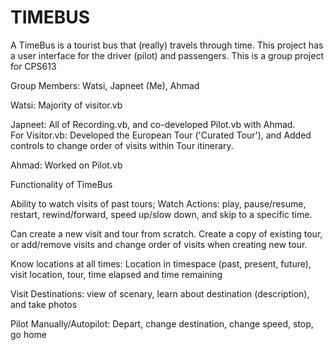 # TIMEBUS
 A TimeBus is a tourist bus that (really) travels through time. This project has a user interface for the driver (pilot) and passengers. This is a group project for CPS613 

Group Members: Watsi, Japneet (Me), Ahmad 

Watsi: Majority of visitor.vb

Japneet: All of Recording.vb, and co-developed Pilot.vb with Ahmad.    
For Visitor.vb: Developed the European Tour ('Curated Tour'), and Added controls to change order of visits within Tour itinerary. 

Ahmad: Worked on Pilot.vb

Functionality of TimeBus

Ability to watch visits of past tours; Watch Actions: play, pause/resume, restart, rewind/forward, speed up/slow down, and skip to a specific time.

Can create a new visit and tour from scratch. Create a copy of existing tour, or add/remove visits and change order of visits when creating new tour.

Know locations at all times: Location in timespace (past, present, future), visit location, tour, time elapsed and time remaining

Visit Destinations: view of scenary, learn about destination (description), and take photos

Pilot Manually/Autopilot: Depart, change destination, change speed, stop, go home
